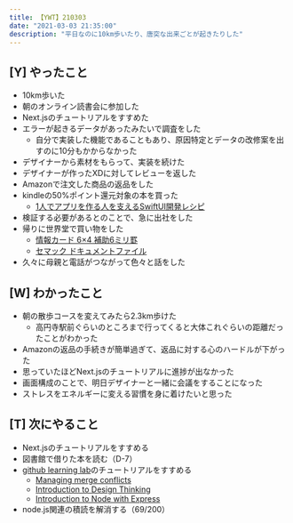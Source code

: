 ```yaml
---
title: 【YWT】210303
date: "2021-03-03 21:35:00"
description: "平日なのに10km歩いたり、唐突な出来ごとが起きたりした"
---
```


## [Y] やったこと

- 10km歩いた
- 朝のオンライン読書会に参加した
- Next.jsのチュートリアルをすすめた
- エラーが起きるデータがあったみたいで調査をした
  - 自分で実装した機能であることもあり、原因特定とデータの改修案を出すのに10分もかからなかった
- デザイナーから素材をもらって、実装を続けた
- デザイナーが作ったXDに対してレビューを返した
- Amazonで注文した商品の返品をした
- kindleの50%ポイント還元対象の本を買った
  - [1人でアプリを作る人を支えるSwiftUI開発レシピ](https://www.amazon.co.jp/gp/product/B08NCXF81P)
- 検証する必要があるとのことで、急に出社をした
- 帰りに世界堂で買い物をした
  - [情報カード 6×4 補助6ミリ罫](https://www.amazon.co.jp/dp/B003FGJU4I)
  - [セマック ドキュメントファイル](https://www.amazon.co.jp/dp/B002DBXTI4)
- 久々に母親と電話がつながって色々と話をした

## [W] わかったこと

- 朝の散歩コースを変えてみたら2.3km歩けた
  - 高円寺駅前ぐらいのところまで行ってくると大体これぐらいの距離だったことがわかった
- Amazonの返品の手続きが簡単過ぎて、返品に対する心のハードルが下がった
- 思っていたほどNext.jsのチュートリアルに進捗が出なかった
- 画面構成のことで、明日デザイナーと一緒に会議をすることになった
- ストレスをエネルギーに変える習慣を身に着けたいと思った

## [T] 次にやること

- Next.jsのチュートリアルをすすめる
- 図書館で借りた本を読む（D-7）
- [github learning lab](https://lab.github.com/githubtraining)のチュートリアルをすすめる
  - [Managing merge conflicts](https://lab.github.com/githubtraining/managing-merge-conflicts)
  - [Introduction to Design Thinking](https://lab.github.com/githubtraining/introduction-to-design-thinking)
  - [Introduction to Node with Express](https://lab.github.com/everydeveloper/introduction-to-node-with-express)
- node.js関連の積読を解消する（69/200）

